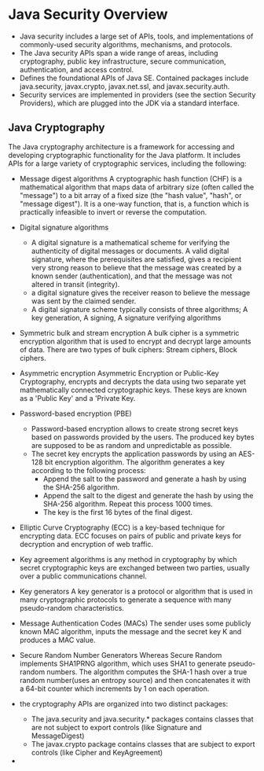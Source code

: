 # Java Security Overview
- Java security includes a large set of APIs, tools, and implementations of commonly-used security algorithms, mechanisms, and protocols.
- The Java security APIs span a wide range of areas, including cryptography, public key infrastructure, secure communication, authentication, and access control.
- Defines the foundational APIs of Java SE. Contained packages include java.security, javax.crypto, javax.net.ssl, and javax.security.auth.
- Security services are implemented in providers (see the section Security Providers), which are plugged into the JDK via a standard interface.

## Java Cryptography
The Java cryptography architecture is a framework for accessing and developing cryptographic functionality for the 
Java platform. It includes APIs for a large variety of cryptographic services, including the following:
- Message digest algorithms
  A cryptographic hash function (CHF) is a mathematical algorithm that maps 
  data of arbitrary size (often called the "message") to a bit array of a fixed size
  (the "hash value", "hash", or "message digest"). 
  It is a one-way function, that is, a function which is practically infeasible 
  to invert or reverse the computation.
- Digital signature algorithms
  - A digital signature is a mathematical scheme for verifying the authenticity 
  of digital messages or documents. A valid digital signature, where the
  prerequisites are satisfied, gives a recipient very strong reason to believe
  that the message was created by a known sender (authentication), and that the
  message was not altered in transit (integrity).
  - a digital signature gives the receiver reason to believe the message was
    sent by the claimed sender.
  - A digital signature scheme typically consists
    of three algorithms; 
    A key generation, A signing, A signature verifying algorithms
- Symmetric bulk and stream encryption
  A bulk cipher is a symmetric encryption algorithm that is used to encrypt and
  decrypt large amounts of data. There are two types of bulk ciphers: 
  Stream ciphers, Block ciphers.
- Asymmetric encryption
  Asymmetric Encryption or Public-Key Cryptography, encrypts and decrypts 
  the data using two separate yet mathematically connected cryptographic keys.
  These keys are known as a 'Public Key' and a 'Private Key.
- Password-based encryption (PBE)
  - Password-based encryption allows to create strong secret keys based on passwords provided by the users. The 
    produced key bytes are supposed to be as random and unpredictable as possible.
  - The secret key encrypts the application passwords by using an AES-128 bit
    encryption algorithm. The algorithm generates a key according to the
    following process:
    - Append the salt to the password and generate a hash by using the SHA-256 algorithm.
    - Append the salt to the digest and generate the hash by using the SHA-256 algorithm. Repeat this process 1000 
      times.
    - The key is the first 16 bytes of the final digest.
- Elliptic Curve Cryptography (ECC)
  is a key-based technique for encrypting data. ECC focuses on pairs of public 
  and private keys for decryption and encryption of web traffic.
- Key agreement algorithms
  is any method in cryptography by which secret cryptographic keys are exchanged
  between two parties, usually over a public communications channel.
- Key generators
  A key generator is a protocol or algorithm that is used in many cryptographic protocols to generate a sequence 
  with many pseudo-random characteristics.
- Message Authentication Codes (MACs)
  The sender uses some publicly known MAC algorithm, inputs the message and the secret 
  key K and produces a MAC value.
- Secure Random Number Generators
  Whereas Secure Random implements SHA1PRNG algorithm, which uses SHA1 
  to generate pseudo-random numbers. The algorithm computes the SHA-1 hash over
  a true random number(uses an entropy source) and then concatenates it with 
  a 64-bit counter which increments by 1 on each operation.
  
- the cryptography APIs are organized into two distinct packages:
  - The java.security and java.security.* packages contains classes that are not subject to export controls (like 
  Signature and MessageDigest)
  - The javax.crypto package contains classes that are subject to export 
    controls (like Cipher and KeyAgreement)
-  
